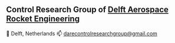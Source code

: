 ## Control Research Group of [Delft Aerospace Rocket Engineering](https://dare.tudelft.nl/)

:round_pushpin: Delft, Netherlands
:mailbox: darecontrolresearchgroup@gmail.com

